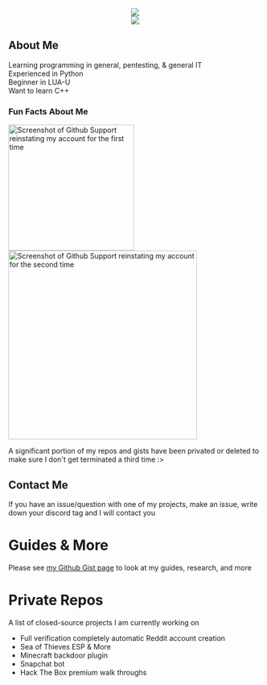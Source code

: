 <div align="center"">
 <img class="img" src="https://git-hub-stats-beta.vercel.app//api?username=Nygosaki&count_private=true&show_icons=true&theme=midnight-purple&hide_border=true&&bg_color=00000000&text_color=6e93b5" /><br>
 <img class="img" src="https://git-hub-stats-beta.vercel.app/api/top-langs/?username=Nygosaki&layout=compact&theme=midnight-purple&hide_border=true&bg_color=00000000&text_color=6e93b5" /><br>
</div>

## About Me
Learning programming in general, pentesting, & general IT   
Experienced in Python   
Beginner in LUA-U   
Want to learn C++   

### Fun Facts About Me   
<img width="250" alt="Screenshot of Github Support reinstating my account for the first time" src="https://github.com/Nygosaki/Nygosaki/assets/63132234/7477899e-a7ec-40db-b4db-3cfd177610d6">
<img width="375" alt="Screenshot of Github Support reinstating my account for the second time" src="https://github.com/Nygosaki/Nygosaki/assets/63132234/e5685335-1a95-42b3-884c-a69aba982f71">      
         
A significant portion of my repos and gists have been privated or deleted to make sure I don't get terminated a third time :>     

## Contact Me
If you have an issue/question with one of my projects, make an issue, write down your discord tag and I will contact you


# Guides & More
Please see [my Github Gist page](https://gist.github.com/Nygosaki) to look at my guides, research, and more

# Private Repos
A list of closed-source projects I am currently working on
- Full verification completely automatic Reddit account creation
- Sea of Thieves ESP & More
- Minecraft backdoor plugin
- Snapchat bot
- Hack The Box premium walk throughs
